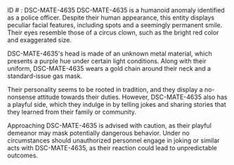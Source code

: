 ID # : DSC-MATE-4635
DSC-MATE-4635 is a humanoid anomaly identified as a police officer. Despite their human appearance, this entity displays peculiar facial features, including spots and a seemingly permanent smile. Their eyes resemble those of a circus clown, such as the bright red color and exaggerated size.

DSC-MATE-4635's head is made of an unknown metal material, which presents a purple hue under certain light conditions. Along with their uniform, DSC-MATE-4635 wears a gold chain around their neck and a standard-issue gas mask.

Their personality seems to be rooted in tradition, and they display a no-nonsense attitude towards their duties. However, DSC-MATE-4635 also has a playful side, which they indulge in by telling jokes and sharing stories that they learned from their family or community.

Approaching DSC-MATE-4635 is advised with caution, as their playful demeanor may mask potentially dangerous behavior. Under no circumstances should unauthorized personnel engage in joking or similar acts with DSC-MATE-4635, as their reaction could lead to unpredictable outcomes.